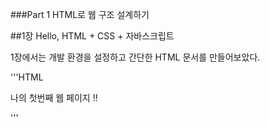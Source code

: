 
###Part 1 HTML로 웹 구조 설계하기    
   
##1장 Hello, HTML + CSS + 자바스크립트   


1장에서는 개발 환경을 설정하고 간단한 HTML 문서를 만들어보았다.    

'''HTML
<!DOCTYPE html>
<html lang="ko">
    <head>
        <meta charset="UTF-8">
        <meta http-equiv="X-UA-Compatible" content="IE=edge">
        <meta name="viewport" content="width=device-width, initial-scale=1.0">
        <title>My First Web Page!</title>
    </head>
    <body>
        <!-- 웹 페이지에 표시할 내용을 적습니다. -->
        <p>나의 첫번째 웹 페이지 !! </p>    
    </body>
</html>
'''

